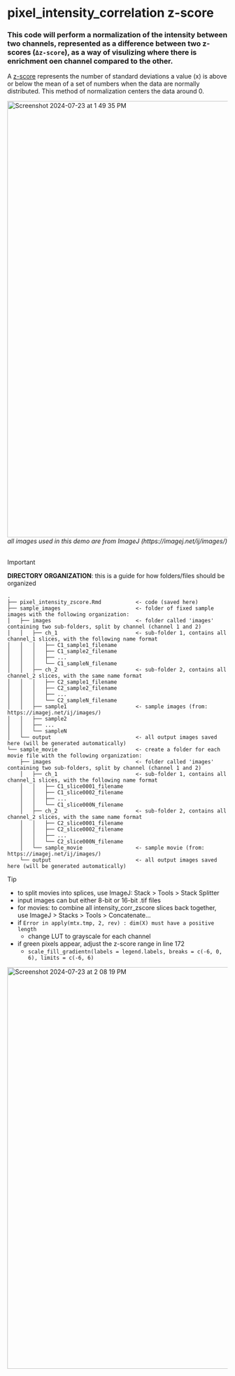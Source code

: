 # pixel_intensity_correlation z-score
### This code will perform a normalization of the intensity between two channels, represented as a difference between two z-scores (`Δz-score`), as a way of visulizing where there is enrichment oen channel compared to the other.
A [z-score](https://www.codecademy.com/article/normalization) represents the number of standard deviations a value (x) is above or below the mean of a set of numbers when the data are normally distributed. This method of normalization centers the data around 0.

<img width="995" alt="Screenshot 2024-07-23 at 1 49 35 PM" src="https://github.com/user-attachments/assets/eeb1b442-dc61-4d1e-afa9-387cf12f304e">
<i>all images used in this demo are from ImageJ (https://imagej.net/ij/images/)</i>
<br>
<br>

> [!IMPORTANT]
> <b>DIRECTORY ORGANIZATION</b>: this is a guide for how folders/files should be organized
```
.
├── pixel_intensity_zscore.Rmd           <- code (saved here)
├── sample_images                        <- folder of fixed sample images with the following organization: 
│   ├── images                           <- folder called 'images' containing two sub-folders, split by channel (channel 1 and 2)
│   │   ├── ch_1                         <- sub-folder 1, contains all channel_1 slices, with the following name format
│   │   │   ├── C1_sample1_filename
│   │   │   ├── C1_sample2_filename
│   │   │   ├── ...
│   │   │   └── C1_sampleN_filename
│   │   ├── ch_2                         <- sub-folder 2, contains all channel_2 slices, with the same name format
│   │   │   ├── C2_sample1_filename
│   │   │   ├── C2_sample2_filename
│   │   │   ├── ...
│   │   │   └── C2_sampleN_filename
│   │   ├── sample1                      <- sample images (from: https://imagej.net/ij/images/)
│   │   ├── sample2                      
│   │   ├── ...                          
│   │   └── sampleN                      
│   └── output                           <- all output images saved here (will be generated automatically)
└── sample_movie                         <- create a folder for each movie file with the following organization: 
    ├── images                           <- folder called 'images' containing two sub-folders, split by channel (channel 1 and 2)
    │   ├── ch_1                         <- sub-folder 1, contains all channel_1 slices, with the following name format
    │   │   ├── C1_slice0001_filename
    │   │   ├── C1_slice0002_filename
    │   │   ├── ...
    │   │   └── C1_slice000N_filename
    │   ├── ch_2                         <- sub-folder 2, contains all channel_2 slices, with the same name format
    │   │   ├── C2_slice0001_filename
    │   │   ├── C2_slice0002_filename
    │   │   ├── ...
    │   │   └── C2_slice000N_filename
    │   └── sample_movie                 <- sample movie (from: https://imagej.net/ij/images/)
    └── output                           <- all output images saved here (will be generated automatically)
```

> [!TIP]
> - to split movies into splices, use ImageJ: Stack > Tools > Stack Splitter
> - input images can but either 8-bit or 16-bit .tif files
> - for movies: to combine all intensity_corr_zscore slices back together, use ImageJ > Stacks > Tools > Concatenate... 
> - if `Error in apply(mtx.tmp, 2, rev) : dim(X) must have a positive length`
>     - change LUT to grayscale for each channel
> - if green pixels appear, adjust the z-score range in line 172
>     - `scale_fill_gradientn(labels = legend.labels, breaks = c(-6, 0, 6), limits = c(-6, 6)`
> <img width="916" alt="Screenshot 2024-07-23 at 2 08 19 PM" src="https://github.com/user-attachments/assets/a8586019-0a8d-4336-b4c9-860af7370a85">

